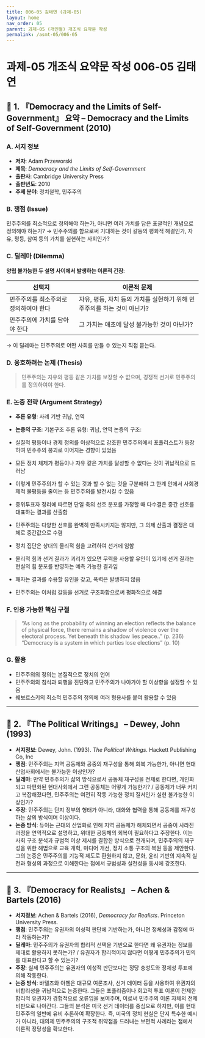 ```yaml
---
title: 006-05 김태연 (과제-05)
layout: home
nav_order: 05
parent: 과제-05 (개인별) 개조식 요약문 작성
permalink: /asmt-05/006-05
---
```


# 과제-05 개조식 요약문 작성 006-05 김태연

## 📘 1. 『Democracy and the Limits of Self-Government』 요약 – Democracy and the Limits of Self-Government (2010)

### A. 서지 정보  
- **저자**: Adam Przeworski
- **제목**: *Democracy and the Limits of Self-Government*  
- **출판사**: Cambridge University Press
- **출판년도**: 2010
- **주제 분야**: 정치철학, 민주주의


### B. 쟁점 (Issue)  
민주주의를 최소적으로 정의해야 하는가, 아니면 여러 가치를 담은 포괄적인 개념으로 정의해야 하는가?
→ 민주주의를 함으로써 기대하는 것이 갈등의 평화적 해결인가, 자유, 평등, 참여 등의 가치를 실현하는 사회인가?


### C. 딜레마 (Dilemma)  
**양립 불가능한 두 설명 사이에서 발생하는 이론적 긴장**: 

| 선택지 | 이론적 문제 |
|--------|-------------|
| 민주주의를 최소주의로 정의하여야 한다 | 자유, 평등, 자치 등의 가치를 실현하기 위해 민주주의를 하는 것이 아닌가? |
| 민주주의에 가치를 담아야 한다 | 그 가치는 애초에 달성 불가능한 것이 아닌가? | 

→ 이 딜레마는 민주주의로 어떤 사회를 만들 수 있는지 직접 묻는다.


### D. 옹호하려는 논제 (Thesis)  
> 민주주의는 자유와 평등 같은 가치를 보장할 수 없으며, 경쟁적 선거로 민주주의를 정의하여야 한다.

### E. 논증 전략 (Argument Strategy)  
- **추론 유형**: 사례 기반 귀납, 연역
- **논증의 구조**:
  기본구조
추론 유형: 귀납, 연역
논증의 구조:

- 실질적 평등이나 경제 정의를 이상적으로 강조한 민주주의에서 포퓰리스트가 등장하여 민주주의 붕괴로 이어지는 경향이 있었음
- 모든 정치 체제가 평등이나 자유 같은 가치를 달성할 수 없다는 것이 귀납적으로 드러남
- 이렇게 민주주의가 할 수 있는 것과 할 수 없는 것을 구분해야 그 한계 안에서 사회경제적 불평등을 줄이는 등 민주주의를 발전시킬 수 있음

- 중위투표자 정리에 따르면 단일 축의 선호 분포를 가정할 때 다수결은 중간 선호를 대표하는 결과를 산출함
- 민주주의는 다양한 선호를 완벽히 만족시키지는 않지만, 그 의제 산출과 결정은 대체로 중간값으로 수렴

- 정치 집단은 상대의 물리적 힘을 고려하여 선거에 임함
- 물리적 힘과 선거 결과가 괴리가 있으면 무력을 사용할 유인이 있기에 선거 결과는 현실의 힘 분포를 반영하는 예측 가능한 결과임
- 패자는 결과를 수용할 유인을 갖고, 폭력은 발생하지 않음
- 민주주의는 이처럼 갈등을 선거로 구조화함으로써 평화적으로 해결

### F. 인용 가능한 핵심 구절
> “As long as the probability of winning an election reflects the balance of physical force, there remains a shadow of violence over the electoral process. Yet beneath this shadow lies peace..” (p. 236)  
> “Democracy is a system in which parties lose elections” (p. 10)


### G. 활용
- 민주주의의 정의는 본질적으로 정치의 언어
- 민주주의의 침식과 퇴행을 진단하고 민주주의가 나아가야 할 이상향을 설정할 수 있음
- 쉐보르스키의 최소적 민주주의 정의에 여러 형용사를 붙여 활용할 수 있음

---

## 📘 2. 『The Political Writings』 – Dewey, John (1993)

- **서지정보**: Dewey, John. (1993). *The Political Writings*. Hackett Publishing Co, Inc
- **쟁점**: 민주주의는 지역 공동체와 공중의 재구성을 통해 회복 가능한가, 아니면 현대 산업사회에서는 불가능한 이상인가?
- **딜레마**:   만약 민주주의가 삶의 방식으로서 공동체 재구성을 전제로 한다면, 개인화되고 파편화된 현대사회에서 그런 공동체는 어떻게 가능한가? / 공동체가 너무 커지고 복잡해졌다면, 민주주의는 여전히 작동 가능한 정치 질서인가 실현 불가능한 이상인가?
- **주장**: 민주주의는 단지 정부의 형태가 아니라, 대화와 협력을 통해 공동체를 재구성하는 삶의 방식이며 이상이다.
- **논증 방식**: 듀이는 근대의 산업화로 인해 지역 공동체가 해체되면서 공중이 사라진 과정을 연역적으로 설명하고, 위대한 공동체의 회복이 필요하다고 주장한다. 이는 사회 구조 분석과 규범적 이상 제시를 결합한 방식으로 전개되며, 민주주의의 재구성을 위한 해법으로 교육 개혁, 미디어 개선, 정치 소통 구조의 복원 등을 제안한다. 그의 논증은 민주주의를 기능적 제도로 환원하지 않고, 문화, 윤리 기반의 지속적 실천과 형성의 과정으로 이해한다는 점에서 규범성과 실천성을 동시에 강조한다.

---

## 📘 3. 『Democracy for Realists』 – Achen & Bartels (2016)

- **서지정보**: Achen & Bartels (2016), *Democracy for Realists*. Princeton University Press.
- **쟁점**: 민주주의는 유권자의 이성적 판단에 기반하는가, 아니면 정체성과 감정에 따라 작동하는가?
- **딜레마**: 민주주의가 유권자의 합리적 선택을 기반으로 한다면 왜 유권자는 정보를 제대로 활용하지 못하는가? / 유권자가 합리적이지 않다면 어떻게 민주주의가 민의를 대표한다고 할 수 있는가?
- **주장**: 실제 민주주의는 유권자의 이성적 판단보다는 정당 충성도와 정체성 투표에 의해 작동한다.
- **논증 방식**: 바텔즈와 아첸은 대규모 여론조사, 선거 데이터 등을 사용하여 유권자의 비합리성을 귀납적으로 논증한다. 그들은 포퓰리즘이나 회고적 투표 이론이 전제한 합리적 유권자가 경험적으로 오류임을 보여주며, 이로써 민주주의 이론 자체의 전제 비판으로 나아간다. 그들의 분석은 미국 선거 데이터를 중심으로 하지만, 이를 현대 민주주의 일반에 유비 추론하여 확장한다. 즉, 미국의 정치 현실은 단지 특수한 예시가 아니라, 대의제 민주주의의 구조적 취약점을 드러내는 보편적 사례라는 점에서 이론적 정당성을 확보한다.





